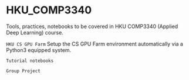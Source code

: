 # HKU_COMP3340
Tools, practices, notebooks to be covered in HKU COMP3340 (Applied Deep Learning) course. 

```HKU CS GPU Farm```
Setup the CS GPU Farm environment automatically via a Python3 equipped system. 

```Tutorial notebooks```


```Group Project```
